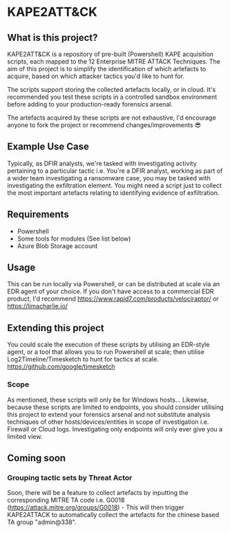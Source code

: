 # KAPE2ATT&CK

## What is this project?

KAPE2ATT&CK is a repository of pre-built (Powershell) KAPE acquisition scripts, each mapped to the 12 Enterprise MITRE ATTACK Techniques. The aim of this project is to simplify the identification of which artefacts to acquire, based on which attacker tactics you'd like to hunt for.

The scripts support storing the collected artefacts locally, or in cloud. It's recommended you test these scripts in a controlled sandbox environment before adding to your production-ready forensics arsenal.

The artefacts acquired by these scripts are not exhaustive, I'd encourage anyone to fork the project or recommend changes/improvements 😎

## Example Use Case
Typically, as DFIR analysts, we're tasked with investigating activity pertaining to a particular tactic i.e. You're a DFIR analyst, working as part of a wider team investigating a ransomware case, you may be tasked with investigating the exfiltration element. You might need a script just to collect the most important artefacts relating to identifying evidence of exfiltration.

## Requirements
* Powershell
* Some tools for modules (See list below)
* Azure Blob Storage account

## Usage
This can be run locally via Powershell, or can be distributed at scale via an EDR agent of your choice. If you don't have access to a commercial EDR product, I'd recommend https://www.rapid7.com/products/velociraptor/ or https://limacharlie.io/

## Extending this project
You could scale the execution of these scripts by utilising an EDR-style agent, or a tool that allows you to run Powershell at scale; then utilise Log2Timeline/Timesketch to hunt for tactics at scale. https://github.com/google/timesketch

### Scope
As mentioned, these scripts will only be for Windows hosts... Likewise, because these scripts are limited to endpoints, you should consider utilising this project to extend your forensics arsenal and not substitute analysis techniques of other hosts/devices/entities in scope of investigation i.e. Firewall or Cloud logs. Investigating only endpoints will only ever give you a limited view.

## Coming soon

### Grouping tactic sets by Threat Actor
Soon, there will be a feature to collect artefacts by inputting the corresponding MITRE TA code i.e. G0018 (https://attack.mitre.org/groups/G0018) - This will then trigger KAPE2ATTACK to automatically collect the artefacts for the chinese based TA group "admin@338".
